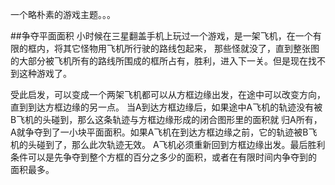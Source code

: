 一个略朴素的游戏主题。。。

##争夺平面面积
小时候在三星翻盖手机上玩过一个游戏，是一架飞机，在一个有限的框内，将其它怪物用飞机所行驶的路线包起来，
那些怪就没了，直到整张图的大部分被飞机所有的路线所围成的框所占有，胜利，进入下一关。但是现在找不到这种游戏了。

受此启发，可以变成一个两架飞机都可以从方框边缘出发，在途中可以改变方向，直到到达方框边缘的另一点。
当A到达方框边缘后，如果途中A飞机的轨迹没有被B飞机的头碰到，那么这条轨迹与方框边缘形成的闭合图形里的面积就
归A所有，A就争夺到了一小块平面面积。如果A飞机在到达方框边缘之前，它的轨迹被B飞机的头碰到了，那么此次轨迹无效。
A飞机必须重新回到方框边缘出发。最后胜利条件可以是先争夺到整个方框的百分之多少的面积，或者在有限时间内争夺到的
面积最多。
